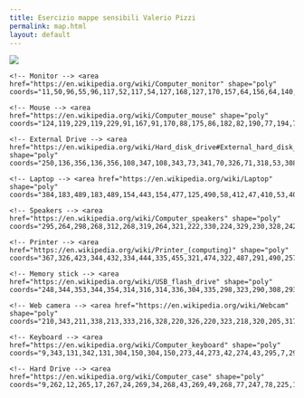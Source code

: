 ```yaml
---
title: Esercizio mappe sensibili Valerio Pizzi
permalink: map.html
layout: default
---
```


<img src="{{ '/assets/image.png' | relative_url }}" usemap="#pc">
<map name="pc">

	<!-- Monitor --> <area href="https://en.wikipedia.org/wiki/Computer_monitor" shape="poly" coords="11,50,96,55,96,117,52,117,54,127,168,127,170,157,64,156,64,140,26,139,20,128,33,126,34,123,6,121,8,51">

	<!-- Mouse --> <area href="https://en.wikipedia.org/wiki/Computer_mouse" shape="poly" coords="124,119,229,119,229,91,167,91,170,88,175,86,182,82,190,77,194,71,195,63,190,57,182,50,171,50,159,52,152,57,139,68,134,74,133,80,135,86,137,89,133,91,124,91">

	<!-- External Drive --> <area href="https://en.wikipedia.org/wiki/Hard_disk_drive#External_hard_disk_drives" shape="poly" coords="250,136,356,136,356,108,347,108,343,73,341,70,326,71,318,53,308,50,295,49,279,51,273,59,269,68,269,82,267,95,263,101,259,108,249,107">

	<!-- Laptop --> <area href="https://en.wikipedia.org/wiki/Laptop" shape="poly" coords="384,183,489,183,489,154,443,154,477,125,490,58,412,47,410,53,405,98,360,117,361,123,414,153,382,154">

	<!-- Speakers --> <area href="https://en.wikipedia.org/wiki/Computer_speakers" shape="poly" coords="295,264,298,268,312,268,319,264,321,222,330,224,329,230,328,242,328,252,328,260,329,267,330,268,330,271,337,275,350,274,357,271,357,261,358,218,356,212,342,210,333,208,330,223,323,222,321,222,320,211,312,207,304,205,297,206,296,212,194,212,195,240,279,241,291,241,291,255,293,263">

	<!-- Printer --> <area href="https://en.wikipedia.org/wiki/Printer_(computing)" shape="poly" coords="367,326,423,344,432,334,444,335,455,321,474,322,487,291,490,257,477,253,481,228,490,228,490,197,382,198,382,229,426,229,421,247,405,248,384,258,377,259,370,268,371,278,379,300,380,304,388,305,376,311,373,314,375,317,365,324">

	<!-- Memory stick --> <area href="https://en.wikipedia.org/wiki/USB_flash_drive" shape="poly" coords="248,344,353,344,354,314,316,314,336,304,335,298,323,290,308,293,284,303,277,306,280,309,274,310,272,314,247,314">

	<!-- Web camera --> <area href="https://en.wikipedia.org/wiki/Webcam" shape="poly" coords="210,343,211,338,213,333,216,328,220,326,220,323,218,320,205,317,206,315,210,314,214,308,215,305,217,304,218,298,218,292,216,288,216,287,270,287,271,257,163,257,163,289,183,287,178,291,178,297,178,303,180,307,184,311,188,314,189,316,179,317,175,319,169,321,167,325,168,328,186,336,197,341,203,344">

	<!-- Keyboard --> <area href="https://en.wikipedia.org/wiki/Computer_keyboard" shape="poly" coords="9,343,131,342,131,304,150,304,150,273,44,273,42,274,43,295,7,296">

	<!-- Hard Drive --> <area href="https://en.wikipedia.org/wiki/Computer_case" shape="poly" coords="9,262,12,265,17,267,24,269,34,268,43,269,49,268,77,247,78,225,178,225,179,194,79,194,79,165,8,166,6,170,7,240,7,260">


</map>